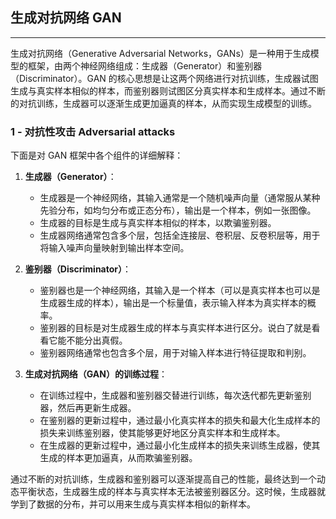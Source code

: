 ## 生成对抗网络 GAN

---

生成对抗网络（Generative Adversarial Networks，GANs）是一种用于生成模型的框架，由两个神经网络组成：生成器（Generator）和鉴别器（Discriminator）。GAN 的核心思想是让这两个网络进行对抗训练，生成器试图生成与真实样本相似的样本，而鉴别器则试图区分真实样本和生成样本。通过不断的对抗训练，生成器可以逐渐生成更加逼真的样本，从而实现生成模型的训练。

### 1 - 对抗性攻击 Adversarial attacks

下面是对 GAN 框架中各个组件的详细解释：

1. **生成器（Generator）**：
   - 生成器是一个神经网络，其输入通常是一个随机噪声向量（通常服从某种先验分布，如均匀分布或正态分布），输出是一个样本，例如一张图像。
   - 生成器的目标是生成与真实样本相似的样本，以欺骗鉴别器。
   - 生成器网络通常包含多个层，包括全连接层、卷积层、反卷积层等，用于将输入噪声向量映射到输出样本空间。

2. **鉴别器（Discriminator）**：
   - 鉴别器也是一个神经网络，其输入是一个样本（可以是真实样本也可以是生成器生成的样本），输出是一个标量值，表示输入样本为真实样本的概率。
   - 鉴别器的目标是对生成器生成的样本与真实样本进行区分。说白了就是看看它能不能分出真假。
   - 鉴别器网络通常也包含多个层，用于对输入样本进行特征提取和判别。

3. **生成对抗网络（GAN）的训练过程**：
   - 在训练过程中，生成器和鉴别器交替进行训练，每次迭代都先更新鉴别器，然后再更新生成器。
   - 在鉴别器的更新过程中，通过最小化真实样本的损失和最大化生成样本的损失来训练鉴别器，使其能够更好地区分真实样本和生成样本。
   - 在生成器的更新过程中，通过最小化生成样本的损失来训练生成器，使其生成的样本更加逼真，从而欺骗鉴别器。

通过不断的对抗训练，生成器和鉴别器可以逐渐提高自己的性能，最终达到一个动态平衡状态，生成器生成的样本与真实样本无法被鉴别器区分。这时候，生成器就学到了数据的分布，并可以用来生成与真实样本相似的新样本。
